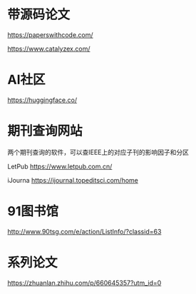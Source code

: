 # 带源码论文

https://paperswithcode.com/

https://www.catalyzex.com/
# AI社区
https://huggingface.co/

# 期刊查询网站
两个期刊查询的软件，可以查IEEE上的对应子刊的影响因子和分区

LetPub https://www.letpub.com.cn/

iJourna https://ijournal.topeditsci.com/home

# 91图书馆
http://www.90tsg.com/e/action/ListInfo/?classid=63


# 系列论文
https://zhuanlan.zhihu.com/p/660645357?utm_id=0

